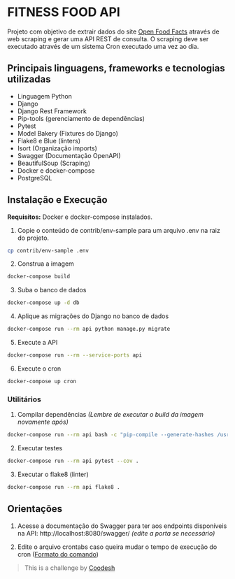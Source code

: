 # FITNESS FOOD API

Projeto com objetivo de extrair dados do site [Open Food Facts](https://world.openfoodfacts.org/) através de
web scraping e gerar uma API REST de consulta.
O scraping deve ser executado através de um sistema Cron executado uma vez ao dia.

## Principais linguagens, frameworks e tecnologias utilizadas

* Linguagem Python
* Django
* Django Rest Framework
* Pip-tools (gerenciamento de dependências)
* Pytest
* Model Bakery (Fixtures do Django)
* Flake8 e Blue (linters)
* Isort (Organização imports)
* Swagger (Documentação OpenAPI)
* BeautifulSoup (Scraping)
* Docker e docker-compose
* PostgreSQL

## Instalação e Execução

**Requisitos:** Docker e docker-compose instalados.

1. Copie o conteúdo de contrib/env-sample para um arquivo .env na raiz do projeto.

```bash
cp contrib/env-sample .env
```

2. Construa a imagem

```bash
docker-compose build
```

3. Suba o banco de dados

```bash
docker-compose up -d db
```

4. Aplique as migrações do Django no banco de dados

```bash
docker-compose run --rm api python manage.py migrate
```

5. Execute a API

```bash
docker-compose run --rm --service-ports api
```

6. Execute o cron

```bash
docker-compose up cron
```


### Utilitários

1. Compilar dependências *(Lembre de executar o build da imagem novamente após)*

```bash
docker-compose run --rm api bash -c "pip-compile --generate-hashes /usr/src/requirements/production.in && pip-compile --generate-hashes /usr/src/requirements/development.in"
```

2. Executar testes

```bash
docker-compose run --rm api pytest --cov .
```

3. Executar o flake8 (linter)

```bash
docker-compose run --rm api flake8 .
```

## Orientações

1. Acesse a documentação do Swagger para ter aos endpoints disponíveis na API: http://localhost:8080/swagger/ *(edite a porta se necessário)*

2. Edite o arquivo crontabs caso queira mudar o tempo de execução do cron ([Formato do comando](https://jjw.com.br/arquivos/cron.html))



>  This is a challenge by [Coodesh](https://coodesh.com/)
